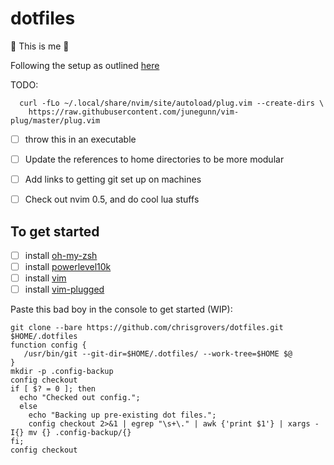 # dotfiles
:dna: This is me :dna:


Following the setup as outlined [here](https://www.atlassian.com/git/tutorials/dotfiles)

TODO: 

```
  curl -fLo ~/.local/share/nvim/site/autoload/plug.vim --create-dirs \
    https://raw.githubusercontent.com/junegunn/vim-plug/master/plug.vim
```
- [ ] throw this in an executable
- [ ] Update the references to home directories to be more modular
- [ ] Add links to getting git set up on machines
- [ ] Check out nvim 0.5, and do cool lua stuffs


## To get started
- [ ] install [oh-my-zsh](https://github.com/ohmyzsh/ohmyzsh)
- [ ] install [powerlevel10k](https://github.com/romkatv/powerlevel10k#manual)
- [ ] install [vim](https://github.com/neovim/neovim/wiki/Installing-Neovim)
- [ ] install [vim-plugged](https://github.com/junegunn/vim-plug#installation)

Paste this bad boy in the console to get started (WIP):
```
git clone --bare https://github.com/chrisgrovers/dotfiles.git $HOME/.dotfiles
function config {
   /usr/bin/git --git-dir=$HOME/.dotfiles/ --work-tree=$HOME $@
}
mkdir -p .config-backup
config checkout
if [ $? = 0 ]; then
  echo "Checked out config.";
  else
    echo "Backing up pre-existing dot files.";
    config checkout 2>&1 | egrep "\s+\." | awk {'print $1'} | xargs -I{} mv {} .config-backup/{}
fi;
config checkout

```
